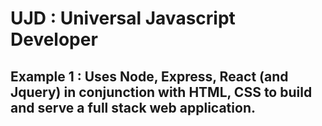 # UJD : Universal Javascript Developer
## Example 1 : Uses Node, Express, React (and Jquery) in conjunction with HTML, CSS to build and serve a full stack web application.
